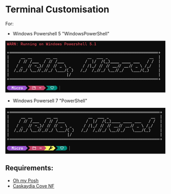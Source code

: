 # Terminal Customisation 

For:
- Windows Powershell 5 "WindowsPowerShell"
<img src="./WindowsPowerShell/preview.png" width="500"/>

- Windows Powersell 7 "PowerShell"
<img src="./PowerShell/preview.png" width="500"/>

## Requirements:
- [Oh my Posh](https://github.com/JanDeDobbeleer/oh-my-posh/)
- [Caskaydia Cove NF](https://github.com/ryanoasis/nerd-fonts/tree/master/patched-fonts/CascadiaCode)
